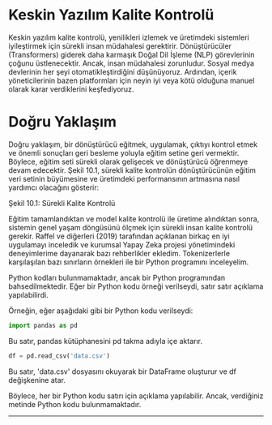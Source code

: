# Keskin Yazılım Kalite Kontrolü

Keskin yazılım kalite kontrolü, yenilikleri izlemek ve üretimdeki sistemleri iyileştirmek için sürekli insan müdahalesi gerektirir. Dönüştürücüler (Transformers) giderek daha karmaşık Doğal Dil İşleme (NLP) görevlerinin çoğunu üstlenecektir. Ancak, insan müdahalesi zorunludur. Sosyal medya devlerinin her şeyi otomatikleştirdiğini düşünüyoruz. Ardından, içerik yöneticilerinin bazen platformları için neyin iyi veya kötü olduğuna manuel olarak karar verdiklerini keşfediyoruz.

# Doğru Yaklaşım

Doğru yaklaşım, bir dönüştürücü eğitmek, uygulamak, çıktıyı kontrol etmek ve önemli sonuçları geri besleme yoluyla eğitim setine geri vermektir. Böylece, eğitim seti sürekli olarak gelişecek ve dönüştürücü öğrenmeye devam edecektir. Şekil 10.1, sürekli kalite kontrolün dönüştürücünün eğitim veri setinin büyümesine ve üretimdeki performansının artmasına nasıl yardımcı olacağını gösterir:

Şekil 10.1: Sürekli Kalite Kontrolü

Eğitim tamamlandıktan ve model kalite kontrolü ile üretime alındıktan sonra, sistemin genel yaşam döngüsünü ölçmek için sürekli insan kalite kontrolü gerekir. Raffel ve diğerleri (2019) tarafından açıklanan birkaç en iyi uygulamayı inceledik ve kurumsal Yapay Zeka projesi yönetimindeki deneyimlerime dayanarak bazı rehberlikler ekledim. Tokenizerlerle karşılaşılan bazı sınırların örnekleri ile bir Python programını inceleyelim.

Python kodları bulunmamaktadır, ancak bir Python programından bahsedilmektedir. Eğer bir Python kodu örneği verilseydi, satır satır açıklama yapılabilirdi. 

Örneğin, eğer aşağıdaki gibi bir Python kodu verilseydi:

```python
import pandas as pd
```

Bu satır, pandas kütüphanesini pd takma adıyla içe aktarır.

```python
df = pd.read_csv('data.csv')
```

Bu satır, 'data.csv' dosyasını okuyarak bir DataFrame oluşturur ve df değişkenine atar.

Böylece, her bir Python kodu satırı için açıklama yapılabilir. Ancak, verdiğiniz metinde Python kodu bulunmamaktadır.

---

